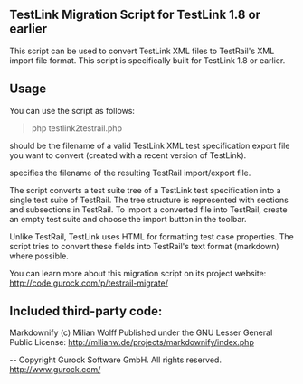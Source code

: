 TestLink Migration Script for TestLink 1.8 or earlier
-----------------------------------------------------

This script can be used to convert TestLink XML files to TestRail's
XML import file format. This script is specifically built for 
TestLink 1.8 or earlier.

Usage
-----

You can use the script as follows:

> php testlink2testrail.php <input-file> <output-file>

<input-file> should be the filename of a valid TestLink XML test
specification export file you want to convert (created with a
recent version of TestLink).

<output-file> specifies the filename of the resulting TestRail
import/export file.

The script converts a test suite tree of a TestLink test specification
into a single test suite of TestRail. The tree structure is represented
with sections and subsections in TestRail. To import a converted file
into TestRail, create an empty test suite and choose the import button
in the toolbar.

Unlike TestRail, TestLink uses HTML for formatting test case properties.
The script tries to convert these fields into TestRail's text format
(markdown) where possible.

You can learn more about this migration script on its project website:
http://code.gurock.com/p/testrail-migrate/


Included third-party code:
--------------------------

Markdownify (c) Milian Wolff
Published under the GNU Lesser General Public License:
http://milianw.de/projects/markdownify/index.php

-- 
Copyright Gurock Software GmbH. All rights reserved.
http://www.gurock.com/
